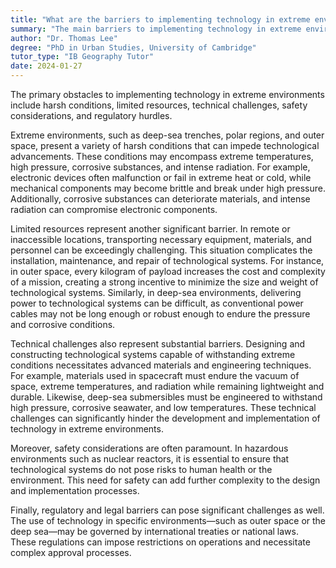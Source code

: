 ```yaml
---
title: "What are the barriers to implementing technology in extreme environments?"
summary: "The main barriers to implementing technology in extreme environments include harsh conditions, limited resources, and technical challenges."
author: "Dr. Thomas Lee"
degree: "PhD in Urban Studies, University of Cambridge"
tutor_type: "IB Geography Tutor"
date: 2024-01-27
---
```


The primary obstacles to implementing technology in extreme environments include harsh conditions, limited resources, technical challenges, safety considerations, and regulatory hurdles.

Extreme environments, such as deep-sea trenches, polar regions, and outer space, present a variety of harsh conditions that can impede technological advancements. These conditions may encompass extreme temperatures, high pressure, corrosive substances, and intense radiation. For example, electronic devices often malfunction or fail in extreme heat or cold, while mechanical components may become brittle and break under high pressure. Additionally, corrosive substances can deteriorate materials, and intense radiation can compromise electronic components.

Limited resources represent another significant barrier. In remote or inaccessible locations, transporting necessary equipment, materials, and personnel can be exceedingly challenging. This situation complicates the installation, maintenance, and repair of technological systems. For instance, in outer space, every kilogram of payload increases the cost and complexity of a mission, creating a strong incentive to minimize the size and weight of technological systems. Similarly, in deep-sea environments, delivering power to technological systems can be difficult, as conventional power cables may not be long enough or robust enough to endure the pressure and corrosive conditions.

Technical challenges also represent substantial barriers. Designing and constructing technological systems capable of withstanding extreme conditions necessitates advanced materials and engineering techniques. For example, materials used in spacecraft must endure the vacuum of space, extreme temperatures, and radiation while remaining lightweight and durable. Likewise, deep-sea submersibles must be engineered to withstand high pressure, corrosive seawater, and low temperatures. These technical challenges can significantly hinder the development and implementation of technology in extreme environments.

Moreover, safety considerations are often paramount. In hazardous environments such as nuclear reactors, it is essential to ensure that technological systems do not pose risks to human health or the environment. This need for safety can add further complexity to the design and implementation processes.

Finally, regulatory and legal barriers can pose significant challenges as well. The use of technology in specific environments—such as outer space or the deep sea—may be governed by international treaties or national laws. These regulations can impose restrictions on operations and necessitate complex approval processes.
    